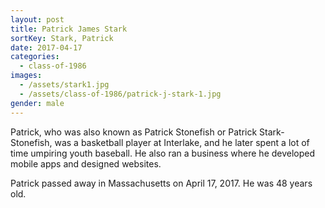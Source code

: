 ```yaml
---
layout: post
title: Patrick James Stark
sortKey: Stark, Patrick
date: 2017-04-17
categories:
  - class-of-1986
images:
  - /assets/stark1.jpg
  - /assets/class-of-1986/patrick-j-stark-1.jpg
gender: male
---
```

Patrick, who was also known as Patrick Stonefish or Patrick Stark-Stonefish, was a basketball player at Interlake, and he later spent a lot of time umpiring youth baseball. He also ran a business where he developed mobile apps and designed websites. 

Patrick passed away in Massachusetts on April 17, 2017. He was 48 years old.